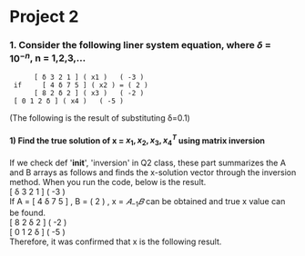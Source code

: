 # Project 2

### 1. Consider the following liner system equation, where $\delta$ = ${10}^{-n}$, n = 1,2,3,...
          [ δ 3 2 1 ] ( x1 )   ( -3 )
     if     [ 4 δ 7 5 ] ( x2 ) = ( 2 )
          [ 8 2 δ 2 ] ( x3 )   ( -2 ) 
     [ 0 1 2 δ ] ( x4 )   ( -5 )
(The following is the result of substituting δ=0.1)    
    
#### 1) Find the true solution of x = ${{x_{1}, x_{2}, x_{3}, x_{4}}}^{T}$ using matrix inversion
    
If we check def '__init__', 'inversion' in Q2 class, these part summarizes the A and B arrays as follows and finds the x-solution vector through the inversion method. When you run the code, below is the result.    
        [ δ 3 2 1 ]       ( -3 )    
If  A = [ 4 δ 7 5 ] , B = ( 2 )  , x = $𝐴_{-1}𝐵$ can be obtained and true x value can be found.     
        [ 8 2 δ 2 ]       ( -2 )         
        [ 0 1 2 δ ]       ( -5 )    
Therefore, it was confirmed that x is the following result.      
